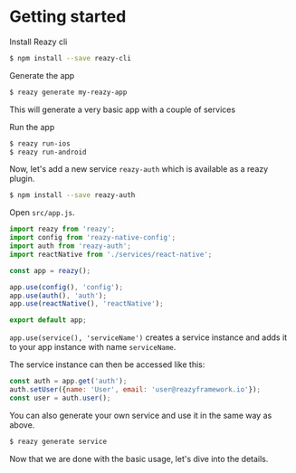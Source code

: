# Getting started

Install Reazy cli
```sh
$ npm install --save reazy-cli
```

Generate the app
```sh
$ reazy generate my-reazy-app
```
This will generate a very basic app with a couple of services

Run the app
```sh
$ reazy run-ios
$ reazy run-android
```

Now, let's add a new service `reazy-auth` which is available as a reazy plugin.
```sh 
$ npm install --save reazy-auth
```

Open `src/app.js`.
```js
import reazy from 'reazy';
import config from 'reazy-native-config';
import auth from 'reazy-auth';
import reactNative from './services/react-native';

const app = reazy();

app.use(config(), 'config');
app.use(auth(), 'auth');
app.use(reactNative(), 'reactNative');

export default app;
```

`app.use(service(), 'serviceName')` creates a service instance and adds it to your app instance with name `serviceName`.

The service instance can then be accessed like this:
```js
const auth = app.get('auth');
auth.setUser({name: 'User', email: 'user@reazyframework.io'});
const user = auth.user();
```

You can also generate your own service and use it in the same way as above.
```sh
$ reazy generate service
```

Now that we are done with the basic usage, let's dive into the details.
